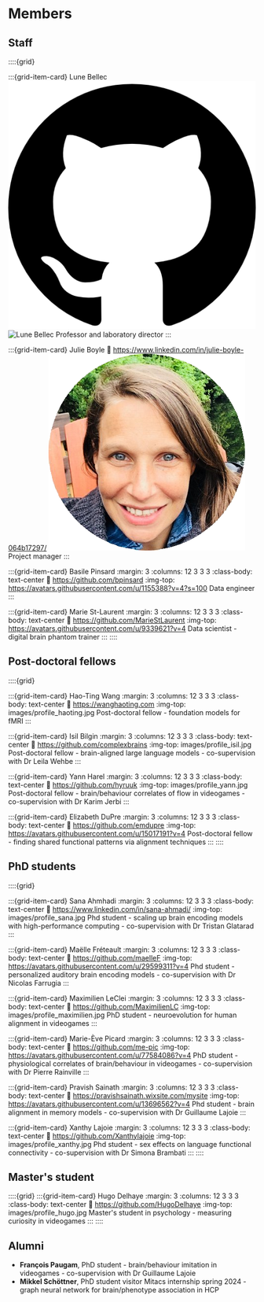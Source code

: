 # Members

## Staff

::::{grid}

:::{grid-item-card} Lune Bellec [![github](../images/logo_github.png)](https://github.com/lunebellec)
![Lune Bellec](https://avatars.githubusercontent.com/u/1670887?v=4?s=100)
Professor and laboratory director
:::

:::{grid-item-card} Julie Boyle
:link: https://www.linkedin.com/in/julie-boyle-064b17297/
![Julie A Boyle](../images/profile_julie_boyle.png)
Project manager
:::

:::{grid-item-card} Basile Pinsard
:margin: 3
:columns: 12 3 3 3
:class-body: text-center
:link: https://github.com/bpinsard
:img-top: https://avatars.githubusercontent.com/u/1155388?v=4?s=100
Data engineer
:::

:::{grid-item-card} Marie St-Laurent
:margin: 3
:columns: 12 3 3 3
:class-body: text-center
:link: https://github.com/MarieStLaurent
:img-top: https://avatars.githubusercontent.com/u/9339621?v=4
Data scientist - digital brain phantom trainer
:::
::::

## Post-doctoral fellows

::::{grid}

:::{grid-item-card} Hao-Ting Wang
:margin: 3
:columns: 12 3 3 3
:class-body: text-center
:link: https://wanghaoting.com
:img-top: images/profile_haoting.jpg
Post-doctoral fellow - foundation models for fMRI
:::

:::{grid-item-card} Isil Bilgin
:margin: 3
:columns: 12 3 3 3
:class-body: text-center
:link: https://github.com/complexbrains
:img-top: images/profile_isil.jpg
Post-doctoral fellow - brain-aligned large language models - co-supervision with Dr Leila Wehbe
:::

:::{grid-item-card} Yann Harel
:margin: 3
:columns: 12 3 3 3
:class-body: text-center
:link: https://github.com/hyruuk
:img-top: images/profile_yann.jpg
Post-doctoral fellow - brain/behaviour correlates of flow in videogames - co-supervision with Dr Karim Jerbi
:::


:::{grid-item-card} Elizabeth DuPre
:margin: 3
:columns: 12 3 3 3
:class-body: text-center
:link: https://github.com/emdupre
:img-top: https://avatars.githubusercontent.com/u/15017191?v=4
Post-doctoral fellow - finding shared functional patterns via alignment techniques
:::
::::

## PhD students
::::{grid}

:::{grid-item-card} Sana Ahmhadi
:margin: 3
:columns: 12 3 3 3
:class-body: text-center
:link: https://www.linkedin.com/in/sana-ahmadi/
:img-top: images/profile_sana.jpg
Phd student - scaling up brain encoding models with high-performance computing - co-supervision with Dr Tristan Glatarad
:::

:::{grid-item-card} Maëlle Fréteault
:margin: 3
:columns: 12 3 3 3
:class-body: text-center
:link: https://github.com/maelleF
:img-top: https://avatars.githubusercontent.com/u/29599311?v=4
Phd student - personalized auditory brain encoding models - co-supervision with Dr Nicolas Farrugia
:::

:::{grid-item-card} Maximilien LeClei
:margin: 3
:columns: 12 3 3 3
:class-body: text-center
:link: https://github.com/MaximilienLC
:img-top: images/profile_maximilien.jpg
PhD student - neuroevolution for human alignment in videogames
:::

:::{grid-item-card} Marie-Ève Picard
:margin: 3
:columns: 12 3 3 3
:class-body: text-center
:link: https://github.com/me-pic
:img-top: https://avatars.githubusercontent.com/u/77584086?v=4
PhD student - physiological correlates of brain/behaviour in videogames - co-supervision with Dr Pierre Rainville
:::

:::{grid-item-card} Pravish Sainath
:margin: 3
:columns: 12 3 3 3
:class-body: text-center
:link: https://pravishsainath.wixsite.com/mysite
:img-top: https://avatars.githubusercontent.com/u/13696562?v=4
Phd student - brain alignment in memory models - co-supervision with Dr Guillaume Lajoie
:::

:::{grid-item-card} Xanthy Lajoie
:margin: 3
:columns: 12 3 3 3
:class-body: text-center
:link: https://github.com/Xanthylajoie
:img-top: images/profile_xanthy.jpg
Phd student - sex effects on language functional connectivity - co-supervision with Dr Simona Brambati
:::
::::

## Master's student
::::{grid}
:::{grid-item-card} Hugo Delhaye
:margin: 3
:columns: 12 3 3 3
:class-body: text-center
:link: https://github.com/HugoDelhaye
:img-top: images/profile_hugo.jpg
Master's student in psychology - measuring curiosity in videogames
:::
::::


## Alumni
 * **François Paugam**, PhD student - brain/behaviour imitation in videogames - co-supervision with Dr Guillaume Lajoie
 * **Mikkel Schöttner**, PhD student visitor Mitacs internship spring 2024 - graph neural network for brain/phenotype association in HCP
